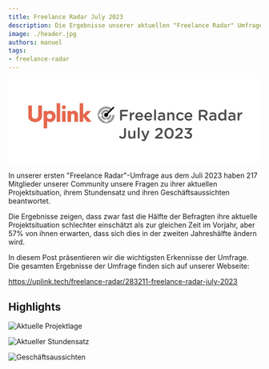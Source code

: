 ```yaml
---
title: Freelance Radar July 2023
description: Die Ergebnisse unserer aktuellen "Freelance Radar" Umfrage unter den Mitgliedern unserer Community.
image: ./header.jpg
authors: manuel
tags:
- freelance-radar
---
```


![](header.jpg)

In unserer ersten "Freelance Radar"-Umfrage aus dem Juli 2023 haben 217 Mitglieder unserer Community unsere Fragen zu ihrer aktuellen Projektsituation, ihrem Stundensatz und ihren Geschäftsaussichten beantwortet.

Die Ergebnisse zeigen, dass zwar fast die Hälfte der Befragten ihre aktuelle Projektsituation schlechter einschätzt als zur gleichen Zeit im Vorjahr, aber 57% von ihnen erwarten, dass sich dies in der zweiten Jahreshälfte ändern wird.

<!--truncate-->

In diesem Post präsentieren wir die wichtigsten Erkennisse der Umfrage.<br />
Die gesamten Ergebnisse der Umfrage finden sich auf unserer Webseite:

<Embed>https://uplink.tech/freelance-radar/283211-freelance-radar-july-2023</Embed>

## Highlights

![Aktuelle Projektlage](https://uplink.tech/freelance-radar/283211-freelance-radar-july-2023/results/e778a0-current-project-situation.png)

![Aktueller Stundensatz](https://uplink.tech/freelance-radar/283211-freelance-radar-july-2023/results/526914-current-hourly-rate.png)

![Geschäftsaussichten](https://uplink.tech/freelance-radar/283211-freelance-radar-july-2023/results/b76f1a-business-outlook.png)

